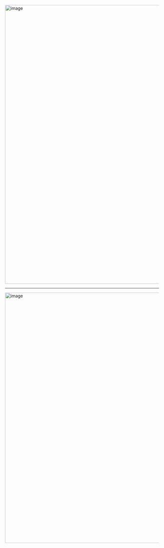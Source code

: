 <img width="1919" height="914" alt="image" src="https://github.com/user-attachments/assets/761dcc08-1263-4db1-8936-4fe643643630" />

---

<img width="1904" height="821" alt="image" src="https://github.com/user-attachments/assets/0f6c6aab-29aa-4278-b212-f40b8c84cacf" />
